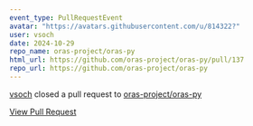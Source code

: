 ```yaml
---
event_type: PullRequestEvent
avatar: "https://avatars.githubusercontent.com/u/814322?"
user: vsoch
date: 2024-10-29
repo_name: oras-project/oras-py
html_url: https://github.com/oras-project/oras-py/pull/137
repo_url: https://github.com/oras-project/oras-py
---
```


<a href='https://github.com/vsoch' target='_blank'>vsoch</a> closed a pull request to <a href='https://github.com/oras-project/oras-py' target='_blank'>oras-project/oras-py</a>

<a href='https://github.com/oras-project/oras-py/pull/137' target='_blank'>View Pull Request</a>
